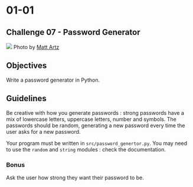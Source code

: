 # 01-01

## Challenge 07 - Password Generator

![](https://images.unsplash.com/photo-1503792243040-7ce7f5f06085?ixlib=rb-1.2.1&ixid=eyJhcHBfaWQiOjEyMDd9&auto=format&fit=crop&w=1315&q=80)
Photo by [Matt Artz](https://unsplash.com/photos/pY_AZJfdbHQ)

## Objectives
Write a password generator in Python.

## Guidelines
Be creative with how you generate passwords : strong passwords have a mix of lowercase letters, uppercase letters, number and symbols. The passwords should be random, generating a new password every time the user asks for a new password.

Your program must be written in `src/password_genertor.py`. You may need to use the `random` and `string` modules : check the documentation.

### Bonus
Ask the user how strong they want their password to be.
